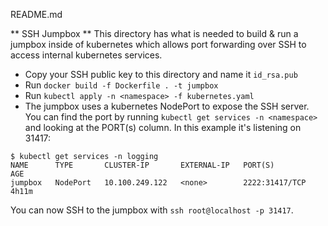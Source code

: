README.md

** SSH Jumpbox **
This directory has what is needed to build & run a jumpbox inside of kubernetes which allows port forwarding over SSH to access internal kubernetes services. 

 * Copy your SSH public key to this directory and name it `id_rsa.pub`
 * Run `docker build -f Dockerfile . -t jumpbox`
 * Run `kubectl apply -n <namespace> -f kubernetes.yaml`
 * The jumpbox uses a kubernetes NodePort to expose the SSH server. You can find the port by running `kubectl get services -n <namespace>` and looking at the PORT(s) column. In this example it's listening on 31417:
 ```
$ kubectl get services -n logging
NAME      TYPE       CLUSTER-IP       EXTERNAL-IP   PORT(S)          AGE
jumpbox   NodePort   10.100.249.122   <none>        2222:31417/TCP   4h11m
```

You can now SSH to the jumpbox with `ssh root@localhost -p 31417`.